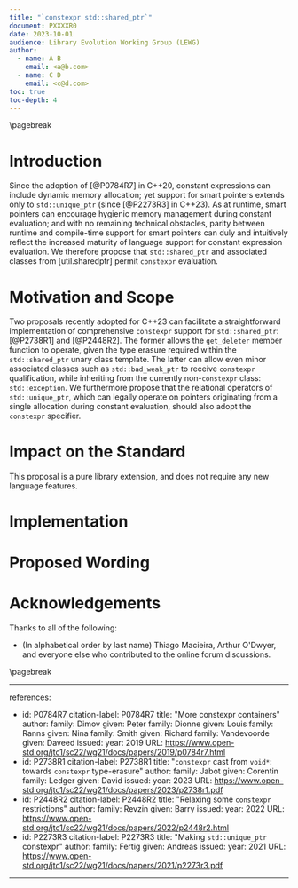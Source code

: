 ```yaml
---
title: "`constexpr std::shared_ptr`"
document: PXXXXR0
date: 2023-10-01
audience: Library Evolution Working Group (LEWG)
author:
  - name: A B
    email: <a@b.com>
  - name: C D
    email: <c@d.com>
toc: true
toc-depth: 4
---
```


\pagebreak

# Introduction

Since the adoption of [@P0784R7] in C++20, constant expressions can include
dynamic memory allocation; yet support for smart pointers extends only to
`std::unique_ptr` (since [@P2273R3] in C++23). As at runtime, smart pointers
can encourage hygienic memory management during constant evaluation; and
with no remaining technical obstacles, parity between runtime and compile-time
support for smart pointers can duly and intuitively reflect the increased
maturity of language support for constant expression evaluation.  We therefore
propose that `std::shared_ptr` and associated classes from [util.sharedptr]
permit `constexpr` evaluation.

# Motivation and Scope

Two proposals recently adopted for C++23 can facilitate a straightforward
implementation of comprehensive `constexpr` support for `std::shared_ptr`:
[@P2738R1] and [@P2448R2]. The former allows the `get_deleter` member function
to operate, given the type erasure required within the `std::shared_ptr` unary
class template. The latter can allow even minor associated classes such as
`std::bad_weak_ptr` to receive `constexpr` qualification, while inheriting from
the currently non-`constexpr` class: `std::exception`. We furthermore propose
that the relational operators of `std::unique_ptr`, which can legally operate on
pointers originating from a single allocation during constant evaluation,
should also adopt the `constexpr` specifier.

# Impact on the Standard

This proposal is a pure library extension, and does not require any new language features.

# Implementation

# Proposed Wording

# Acknowledgements

Thanks to all of the following:

  - (In alphabetical order by last name) Thiago Macieira, Arthur O'Dwyer,
    and everyone else who contributed to the online forum discussions.

\pagebreak

---
references:
  - id: P0784R7
    citation-label: P0784R7
    title: "More constexpr containers"
    author:
      family: Dimov
      given: Peter
      family: Dionne
      given: Louis
      family: Ranns
      given: Nina
      family: Smith
      given: Richard
      family: Vandevoorde
      given: Daveed
    issued:
      year: 2019
    URL: https://www.open-std.org/jtc1/sc22/wg21/docs/papers/2019/p0784r7.html
  - id: P2738R1
    citation-label: P2738R1
    title: "`constexpr` cast from `void*`: towards `constexpr` type-erasure"
    author:
      family: Jabot
      given: Corentin
      family: Ledger
      given: David
    issued:
      year: 2023
    URL: https://www.open-std.org/jtc1/sc22/wg21/docs/papers/2023/p2738r1.pdf
  - id: P2448R2
    citation-label: P2448R2
    title: "Relaxing some `constexpr` restrictions"
    author:
      family: Revzin
      given: Barry
    issued:
      year: 2022
    URL: https://www.open-std.org/jtc1/sc22/wg21/docs/papers/2022/p2448r2.html
  - id: P2273R3
    citation-label: P2273R3
    title: "Making `std::unique_ptr` constexpr"
    author:
      family: Fertig
      given: Andreas
    issued:
      year: 2021
    URL: https://www.open-std.org/jtc1/sc22/wg21/docs/papers/2021/p2273r3.pdf
---
